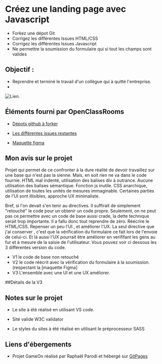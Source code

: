 # Créez une landing page avec Javascript

- Forkez une dépot Git
- Corrigez les différentes Issues HTML/CSS
- Corrigez les différentes Issues Javascript
- Ne permettre la soumission du formulaire qui si tout les champs sont valides



## Objectif :

- Reprendre et terminé le travail d'un collègue qui à quitté l'entreprise.
- 

![Lien](https://user.oc-static.com/upload/2020/08/14/15974189716945_image2.png).


## Éléments fourni par OpenClassRooms

- [Dépots github à forker](https://github.com/OpenClassrooms-Student-Center/GameOn-website-FR/)

- [Les différentes issues restantes](https://github.com/OpenClassrooms-Student-Center/GameOn-website-FR/issues)

- [Maquette figma](https://www.figma.com/file/prxFGnSUoEhk6PTcMaJQim/UI-Design-GameOn-EN?node-id=0%3A1)

## Mon avis sur le projet

Projet qui permet de ce confronter à la dure réalité de devoir travaillez sur une base qui n'est pas la sienne. Mais, en soit rien ne va dans le code fournie. HTML mal indenté, utilisation des balises div à outrance. Aucune utilisation des balises sémantique. Fonction js inutile. CSS anarchique, utilisation de toutes les unités de mesures immaginable. Certaines parties de l'UI sont illisibles, approche UX minimaliste.

Bref, si l'on devait s'en tenir au directives. Il suffirait de simplement "retouché" le code pour un obtenir un code propre. Seulement, on ne peut pas ce permettre avec un code de base aussi crade, la dette technique serait trop importante. Il a fallu donc tout reprendre de zéro. Réécrire le HTML/CSS. Repenser un peu l'UI , et améliorer l'UX. La seul directive que j'ai conserver , c'est que la vérification du formulaire ce fait lors de l'envoie de celui-ci. Et là aussi l'UX pourrait être améliorer en verififant les gens au fur et à mesure de la saisie de l'utilisateur. Vous pouvez voir ci dessous les 3 différentes version du code.

- V1 le code de base non retouché
- V2 le code réécrit avec la vérification du formulaire à la soumission. (respectant la [maquette Figma]
- V3 L'ensemble avec une UI et une UX améliorer.

##Détails de la V3


## Notes sur le projet

- Le site à été réalisé en utilisant VS code.

- Sité valide W3C validator

- Le styles du sites à été réalisé en utilisant le préprocesseur SASS


## Liens d'ébergements

- Projet GameOn réalisé par Raphaël Parodi et hébergé sur [GitPages](https://raficraft.github.io/raphaelparodi_P4_08022021/)
